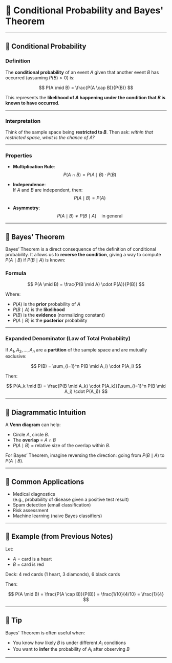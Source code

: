 <!-- File: probability/conditional_probability.md -->

# 📘 Conditional Probability and Bayes' Theorem

---

## 🔹 Conditional Probability

### **Definition**

The **conditional probability** of an event $A$ given that another event $B$ has occurred (assuming $P(B) > 0$) is:

$$
P(A \mid B) = \frac{P(A \cap B)}{P(B)}
$$

This represents the **likelihood of $A$ happening under the condition that $B$ is known to have occurred**.

---

### **Interpretation**

Think of the sample space being **restricted to $B$**. Then ask: *within that restricted space, what is the chance of $A$?*

---

### **Properties**

- **Multiplication Rule**:  
  $$
  P(A \cap B) = P(A \mid B) \cdot P(B)
  $$

- **Independence**:  
  If $A$ and $B$ are independent, then:  
  $$
  P(A \mid B) = P(A)
  $$

- **Asymmetry**:  
  $$
  P(A \mid B) \neq P(B \mid A) \quad \text{in general}
  $$

---

## 🔹 Bayes' Theorem

Bayes’ Theorem is a direct consequence of the definition of conditional probability. It allows us to **reverse the condition**, giving a way to compute $P(A \mid B)$ if $P(B \mid A)$ is known:

### **Formula**

$$
P(A \mid B) = \frac{P(B \mid A) \cdot P(A)}{P(B)}
$$

Where:
- $P(A)$ is the **prior** probability of $A$
- $P(B \mid A)$ is the **likelihood**
- $P(B)$ is the **evidence** (normalizing constant)
- $P(A \mid B)$ is the **posterior** probability

---

### **Expanded Denominator (Law of Total Probability)**

If $A_1, A_2, \dots, A_n$ are a **partition** of the sample space and are mutually exclusive:

$$
P(B) = \sum_{i=1}^n P(B \mid A_i) \cdot P(A_i)
$$

Then:

$$
P(A_k \mid B) = \frac{P(B \mid A_k) \cdot P(A_k)}{\sum_{i=1}^n P(B \mid A_i) \cdot P(A_i)}
$$

---

## 🔹 Diagrammatic Intuition

A **Venn diagram** can help:

- Circle $A$, circle $B$.
- The **overlap** = $A \cap B$
- $P(A \mid B)$ = relative size of the overlap within $B$.

For Bayes’ Theorem, imagine reversing the direction: going from $P(B \mid A)$ to $P(A \mid B)$.

---

## 🔹 Common Applications

- Medical diagnostics  
  (e.g., probability of disease given a positive test result)
- Spam detection (email classification)
- Risk assessment
- Machine learning (naive Bayes classifiers)

---

## 🔹 Example (from Previous Notes)

Let:
- $A$ = card is a heart  
- $B$ = card is red

Deck: 4 red cards (1 heart, 3 diamonds), 6 black cards

Then:

$$
P(A \mid B) = \frac{P(A \cap B)}{P(B)} = \frac{1/10}{4/10} = \frac{1}{4}
$$

---

## 🧠 Tip

Bayes' Theorem is often useful when:
- You know how likely $B$ is under different $A_i$ conditions
- You want to **infer** the probability of $A_i$ after observing $B$

---

